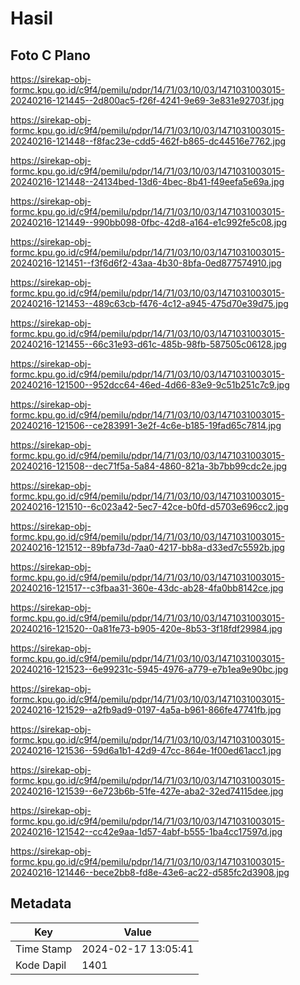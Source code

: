 # Hasil

## Foto C Plano

https://sirekap-obj-formc.kpu.go.id/c9f4/pemilu/pdpr/14/71/03/10/03/1471031003015-20240216-121445--2d800ac5-f26f-4241-9e69-3e831e92703f.jpg

https://sirekap-obj-formc.kpu.go.id/c9f4/pemilu/pdpr/14/71/03/10/03/1471031003015-20240216-121448--f8fac23e-cdd5-462f-b865-dc44516e7762.jpg

https://sirekap-obj-formc.kpu.go.id/c9f4/pemilu/pdpr/14/71/03/10/03/1471031003015-20240216-121448--24134bed-13d6-4bec-8b41-f49eefa5e69a.jpg

https://sirekap-obj-formc.kpu.go.id/c9f4/pemilu/pdpr/14/71/03/10/03/1471031003015-20240216-121449--990bb098-0fbc-42d8-a164-e1c992fe5c08.jpg

https://sirekap-obj-formc.kpu.go.id/c9f4/pemilu/pdpr/14/71/03/10/03/1471031003015-20240216-121451--f3f6d6f2-43aa-4b30-8bfa-0ed877574910.jpg

https://sirekap-obj-formc.kpu.go.id/c9f4/pemilu/pdpr/14/71/03/10/03/1471031003015-20240216-121453--489c63cb-f476-4c12-a945-475d70e39d75.jpg

https://sirekap-obj-formc.kpu.go.id/c9f4/pemilu/pdpr/14/71/03/10/03/1471031003015-20240216-121455--66c31e93-d61c-485b-98fb-587505c06128.jpg

https://sirekap-obj-formc.kpu.go.id/c9f4/pemilu/pdpr/14/71/03/10/03/1471031003015-20240216-121500--952dcc64-46ed-4d66-83e9-9c51b251c7c9.jpg

https://sirekap-obj-formc.kpu.go.id/c9f4/pemilu/pdpr/14/71/03/10/03/1471031003015-20240216-121506--ce283991-3e2f-4c6e-b185-19fad65c7814.jpg

https://sirekap-obj-formc.kpu.go.id/c9f4/pemilu/pdpr/14/71/03/10/03/1471031003015-20240216-121508--dec71f5a-5a84-4860-821a-3b7bb99cdc2e.jpg

https://sirekap-obj-formc.kpu.go.id/c9f4/pemilu/pdpr/14/71/03/10/03/1471031003015-20240216-121510--6c023a42-5ec7-42ce-b0fd-d5703e696cc2.jpg

https://sirekap-obj-formc.kpu.go.id/c9f4/pemilu/pdpr/14/71/03/10/03/1471031003015-20240216-121512--89bfa73d-7aa0-4217-bb8a-d33ed7c5592b.jpg

https://sirekap-obj-formc.kpu.go.id/c9f4/pemilu/pdpr/14/71/03/10/03/1471031003015-20240216-121517--c3fbaa31-360e-43dc-ab28-4fa0bb8142ce.jpg

https://sirekap-obj-formc.kpu.go.id/c9f4/pemilu/pdpr/14/71/03/10/03/1471031003015-20240216-121520--0a81fe73-b905-420e-8b53-3f18fdf29984.jpg

https://sirekap-obj-formc.kpu.go.id/c9f4/pemilu/pdpr/14/71/03/10/03/1471031003015-20240216-121523--6e99231c-5945-4976-a779-e7b1ea9e90bc.jpg

https://sirekap-obj-formc.kpu.go.id/c9f4/pemilu/pdpr/14/71/03/10/03/1471031003015-20240216-121529--a2fb9ad9-0197-4a5a-b961-866fe47741fb.jpg

https://sirekap-obj-formc.kpu.go.id/c9f4/pemilu/pdpr/14/71/03/10/03/1471031003015-20240216-121536--59d6a1b1-42d9-47cc-864e-1f00ed61acc1.jpg

https://sirekap-obj-formc.kpu.go.id/c9f4/pemilu/pdpr/14/71/03/10/03/1471031003015-20240216-121539--6e723b6b-51fe-427e-aba2-32ed74115dee.jpg

https://sirekap-obj-formc.kpu.go.id/c9f4/pemilu/pdpr/14/71/03/10/03/1471031003015-20240216-121542--cc42e9aa-1d57-4abf-b555-1ba4cc17597d.jpg

https://sirekap-obj-formc.kpu.go.id/c9f4/pemilu/pdpr/14/71/03/10/03/1471031003015-20240216-121446--bece2bb8-fd8e-43e6-ac22-d585fc2d3908.jpg


## Metadata

| Key        | Value               |
| ---------- | ------------------- |
| Time Stamp | 2024-02-17 13:05:41 |
| Kode Dapil | 1401                |



